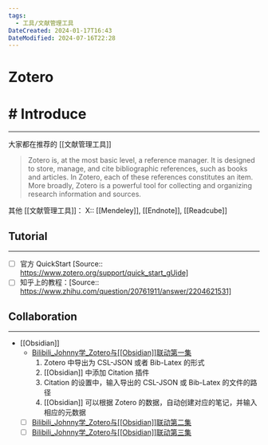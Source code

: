 ```yaml
---
tags:
  - 工具/文献管理工具
DateCreated: 2024-01-17T16:43
DateModified: 2024-07-16T22:28
---
```

# Zotero

# # Introduce
---
大家都在推荐的 [[文献管理工具]]

> Zotero is, at the most basic level, a reference manager. It is designed to store, manage, and cite bibliographic references, such as books and articles. In Zotero, each of these references constitutes an item. More broadly, Zotero is a powerful tool for collecting and organizing research information and sources.

其他 [[文献管理工具]]：
X:: [[Mendeley]], [[Endnote]], [[Readcube]]

## Tutorial  
---
- [ ] 官方 QuickStart [Source:: https://www.zotero.org/support/quick_start_gUide]
- [ ] 知乎上的教程：[Source:: https://www.zhihu.com/question/20761911/answer/2204621531]

## Collaboration
---
- [[Obsidian]]
	- [Bilibili_Johnny学_Zotero与[[Obsidian]]联动第一集](https://www.bilibili.com/video/BV1xM4y137q9/?spm_id_from=333.788.recommend_more_video.3&vd_source=87dfd9b43712abc331544c4820fa4a87)
		1. Zotero 中导出为 CSL-JSON 或者 Bib-Latex 的形式
		2. [[Obsidian]] 中添加 Citation 插件
		3. Citation 的设置中，输入导出的 CSL-JSON 或 Bib-Latex 的文件的路径
		4. [[Obsidian]] 可以根据 Zotero 的数据，自动创建对应的笔记，并输入相应的元数据
	- [ ] [Bilibili_Johnny学_Zotero与[[Obsidian]]联动第二集](https://www.bilibili.com/video/BV1E64y187er/?spm_id_from=333.999.0.0&vd_source=87dfd9b43712abc331544c4820fa4a87)
	- [ ] [Bilibili_Johnny学_Zotero与[[Obsidian]]联动第三集](https://www.bilibili.com/video/BV1m341127aU/?spm_id_from=333.999.0.0&vd_source=87dfd9b43712abc331544c4820fa4a87)
